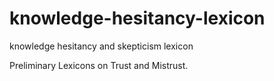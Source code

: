 # knowledge-hesitancy-lexicon
knowledge hesitancy and skepticism lexicon

Preliminary Lexicons on Trust and Mistrust. 
